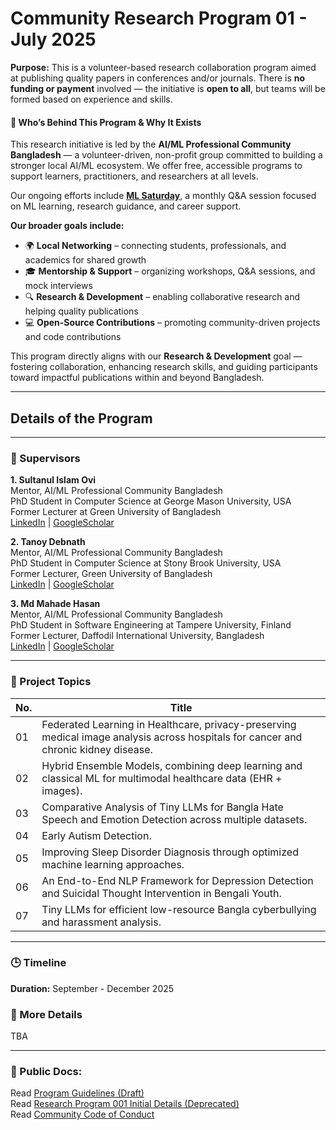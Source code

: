 # Community Research Program 01 - July 2025

**Purpose:**
This is a volunteer-based research collaboration program aimed at publishing quality papers in conferences and/or journals.
There is **no funding or payment** involved — the initiative is **open to all**, but teams will be formed based on experience and skills.

#### 👥 Who’s Behind This Program & Why It Exists

This research initiative is led by the **AI/ML Professional Community Bangladesh** — a volunteer-driven, non-profit group committed to building a stronger local AI/ML ecosystem. We offer free, accessible programs to support learners, practitioners, and researchers at all levels.

Our ongoing efforts include **[ML Saturday](https://youtube.com/playlist?list=PL6_zFMqdurBpU8jlJWujAOHnF_GXX4nEe&si=Wlj6tL8D3ZVyApBa)**, a monthly Q\&A session focused on ML learning, research guidance, and career support.

**Our broader goals include:**

* 🌍 **Local Networking** – connecting students, professionals, and academics for shared growth
* 🎓 **Mentorship & Support** – organizing workshops, Q\&A sessions, and mock interviews
* 🔍 **Research & Development** – enabling collaborative research and helping quality publications
* 💻 **Open-Source Contributions** – promoting community-driven projects and code contributions

This program directly aligns with our **Research & Development** goal — fostering collaboration, enhancing research skills, and guiding participants toward impactful publications within and beyond Bangladesh.

---

## Details of the Program

---

### 🔬 Supervisors

**1. Sultanul Islam Ovi**  
Mentor, AI/ML Professional Community Bangladesh  
PhD Student in Computer Science at George Mason University, USA  
Former Lecturer at Green University of Bangladesh   
[LinkedIn](https://www.linkedin.com/in/md-sultanul-islam-ovi/) | [GoogleScholar](https://scholar.google.com/citations?user=RgBDFLQAAAAJ&hl=en)  

**2. Tanoy Debnath**  
Mentor, AI/ML Professional Community Bangladesh  
PhD Student in Computer Science at Stony Brook University, USA  
Former Lecturer, Green University of Bangladesh  
[LinkedIn](https://www.linkedin.com/in/tanoy-debnath-6b1996155/) | [GoogleScholar](https://scholar.google.com/citations?hl=en&user=mAyaKoEAAAAJ)

**3. Md Mahade Hasan**  
Mentor, AI/ML Professional Community Bangladesh  
PhD Student in Software Engineering at Tampere University, Finland  
Former Lecturer, Daffodil International University, Bangladesh   
[LinkedIn](https://www.linkedin.com/in/mahadehasan/) | [GoogleScholar](https://scholar.google.com/citations?hl=en&user=gBjV5LsAAAAJ)

---

### 📌 Project Topics
| No. | Title                                                                                           |
|-----|-------------------------------------------------------------------------------------------------|
| 01  | Federated Learning in Healthcare, privacy-preserving medical image analysis across hospitals for cancer and chronic kidney disease. |
| 02  | Hybrid Ensemble Models, combining deep learning and classical ML for multimodal healthcare data (EHR + images). |
| 03  | Comparative Analysis of Tiny LLMs for Bangla Hate Speech and Emotion Detection across multiple datasets. |
| 04  | Early Autism Detection.                                                                         |
| 05  | Improving Sleep Disorder Diagnosis through optimized machine learning approaches.               |
| 06  | An End-to-End NLP Framework for Depression Detection and Suicidal Thought Intervention in Bengali Youth. |
| 07  | Tiny LLMs for efficient low-resource Bangla cyberbullying and harassment analysis.              |


---

### 🕒  Timeline
**Duration:** September - December 2025

### 📝 More Details
TBA

---

### 📝 Public Docs:
Read [Program Guidelines (Draft)](https://github.com/aimlcommunitybd/public-docs/blob/main/research-program/program-001-072025-guidelies.md)  
Read [Research Program 001 Initial Details (Deprecated)](https://github.com/aimlcommunitybd/public-docs/blob/main/research-program/program-001-072025-initial-details.md)  
Read [Community Code of Conduct](https://github.com/aimlcommunitybd/public-docs/blob/main/legal/code-of-conduct.md)  


